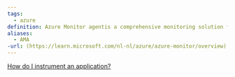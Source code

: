 ```yaml
---
tags:
  - azure
definition: Azure Monitor agentis a comprehensive monitoring solution for collecting, analyzing, and responding to monitoring data from your cloud and on-premises environments.
aliases:
  - AMA
-url: (https://learn.microsoft.com/nl-nl/azure/azure-monitor/overview)
---
```


  
[How do I instrument an application?](https://learn.microsoft.com/en-us/azure/azure-monitor/app/app-insights-overview#how-do-i-instrument-an-application)
